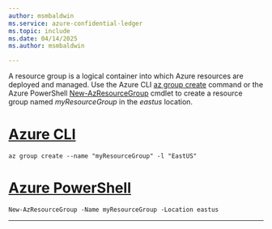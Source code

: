 ```yaml
---
author: msmbaldwin
ms.service: azure-confidential-ledger
ms.topic: include
ms.date: 04/14/2025
ms.author: msmbaldwin

---
```


A resource group is a logical container into which Azure resources are deployed and managed. Use the Azure CLI [az group create](/cli/azure/group#az-group-create) command or the Azure PowerShell [New-AzResourceGroup](/powershell/module/az.resources/new-azresourcegroup) cmdlet to create a resource group named *myResourceGroup* in the *eastus* location.

# [Azure CLI](#tab/azure-cli)
```azurecli
az group create --name "myResourceGroup" -l "EastUS"
```
# [Azure PowerShell](#tab/azurepowershell)

```azurepowershell
New-AzResourceGroup -Name myResourceGroup -Location eastus
```
---
